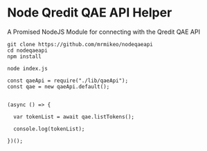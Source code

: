 # Node Qredit QAE API Helper

A Promised NodeJS Module for connecting with the Qredit QAE API

```
git clone https://github.com/mrmikeo/nodeqaeapi
cd nodeqaeapi
npm install

node index.js
```

```
const qaeApi = require("./lib/qaeApi");
const qae = new qaeApi.default();


(async () => {
  
  var tokenList = await qae.listTokens();
  
  console.log(tokenList);
  
})();
```
